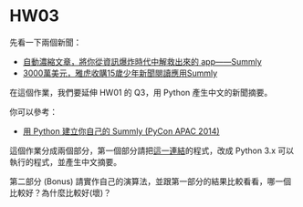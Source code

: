 # HW03

先看一下兩個新聞：

* [自動濃縮文章，將你從資訊爆炸時代中解救出來的 app——Summly](https://www.inside.com.tw/2012/12/03/summly-2)
* [3000萬美元，雅虎收購15歲少年新聞閱讀應用Summly](https://www.bnext.com.tw/article/27090/BN-ARTICLE-27090)

在這個作業，我們要延伸 HW01 的 Q3，用 Python 產生中文的新聞摘要。

你可以參考：

* [用 Python 建立你自己的 Summly (PyCon APAC 2014)](https://www.youtube.com/watch?v=1eBOhyWkHgE)

這個作業分成兩個部分，第一個部分請把[這一連結](https://github.com/victorgau/jieba_demo/blob/master/Jieba_applications.ipynb)的程式，改成 Python 3.x 可以執行的程式，並產生中文摘要。

第二部分 (Bonus) 請實作自己的演算法，並跟第一部分的結果比較看看，哪一個比較好？為什麼比較好(壞)？
